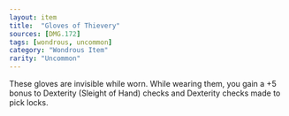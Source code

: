 ```yaml
---
layout: item
title:  "Gloves of Thievery"
sources: [DMG.172]
tags: [wondrous, uncommon]
category: "Wondrous Item"
rarity: "Uncommon"
---
```


These gloves are invisible while worn. While wearing them, you gain a +5 bonus to Dexterity (Sleight of Hand) checks and Dexterity checks made to pick locks.